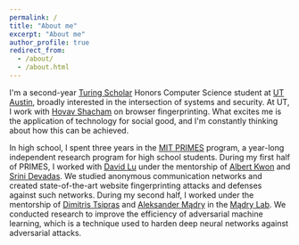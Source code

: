 ```yaml
---
permalink: /
title: "About me"
excerpt: "About me"
author_profile: true
redirect_from: 
  - /about/
  - /about.html
---
```


I'm a second-year [Turing Scholar](https://www.cs.utexas.edu/turing-scholars)
Honors Computer Science student
at [UT Austin](https://www.utexas.edu/),
broadly interested in the intersection of systems and security.
At UT, I work with [Hovav Shacham](https://www.cs.utexas.edu/~hovav/)
on browser fingerprinting.
What excites me is the application of technology for social good,
and I'm constantly thinking about how this can be achieved.

In high school, I spent three years in the 
[MIT PRIMES](http://math.mit.edu/research/highschool/primes/index.php) program,
a year-long independent research program for high school students.
During my first half of PRIMES, I worked with [David Lu](https://scholar.google.com/citations?user=SIIZ_bAAAAAJ&hl=en)
under the mentorship of [Albert Kwon](https://albertkwon.com/) and [Srini Devadas](https://people.csail.mit.edu/devadas/).
We studied anonymous communication networks and created state-of-the-art 
website fingerprinting attacks and defenses against such networks.
During my second half,
I worked under the mentorship of [Dimitris Tsipras](http://people.csail.mit.edu/tsipras/)
and [Aleksander Mądry](https://people.csail.mit.edu/madry/)
in the [Mądry Lab](http://people.csail.mit.edu/madry/lab).
We conducted research to improve the efficiency of adversarial machine learning, which is
a technique used to harden deep neural networks against adversarial attacks.
